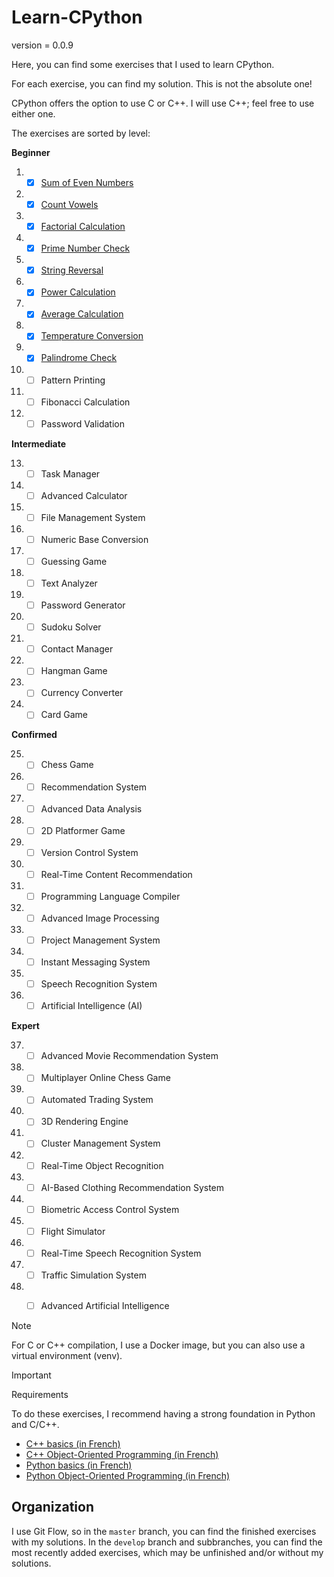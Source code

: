# Learn-CPython

version = 0.0.9

Here, you can find some exercises that I used to learn CPython.

For each exercise, you can find my solution. This is not the absolute one!

CPython offers the option to use C or C++. I will use C++; feel free to use either one.

The exercises are sorted by level:

**Beginner**

1. - [x] [Sum of Even Numbers](Beginner/1_Sum_of_Even_Numbers/)
2. - [x] [Count Vowels](Beginner/2_Count_Vowels/)
3. - [x] [Factorial Calculation](Beginner/3_Factorial_Calculation/)
4. - [x] [Prime Number Check](Beginner/4_Prime_Number_Check/)
5. - [x] [String Reversal](Beginner/5_String_Reversal/)
6. - [x] [Power Calculation](Beginner/6_Power_Calculation/)
7. - [x] [Average Calculation](Beginner/7_Average_Calculation/)
8. - [x] [Temperature Conversion](Beginner/8_Temperature_Conversion/)
9. - [x] [Palindrome Check](Beginner/9_Palindrome_Check/)
10. - [ ] Pattern Printing
11. - [ ] Fibonacci Calculation
12. - [ ] Password Validation

**Intermediate**

13. - [ ] Task Manager
14. - [ ] Advanced Calculator
15. - [ ] File Management System
16. - [ ] Numeric Base Conversion
17. - [ ] Guessing Game
18. - [ ] Text Analyzer
19. - [ ] Password Generator
20. - [ ] Sudoku Solver
21. - [ ] Contact Manager
22. - [ ] Hangman Game
23. - [ ] Currency Converter
24. - [ ] Card Game

**Confirmed**

25. - [ ] Chess Game
26. - [ ] Recommendation System
27. - [ ] Advanced Data Analysis
28. - [ ] 2D Platformer Game
29. - [ ] Version Control System
30. - [ ] Real-Time Content Recommendation
31. - [ ] Programming Language Compiler
32. - [ ] Advanced Image Processing
33. - [ ] Project Management System
34. - [ ] Instant Messaging System
35. - [ ] Speech Recognition System
36. - [ ] Artificial Intelligence (AI)

**Expert**

37. - [ ] Advanced Movie Recommendation System
38. - [ ] Multiplayer Online Chess Game
39. - [ ] Automated Trading System
40. - [ ] 3D Rendering Engine
41. - [ ] Cluster Management System
42. - [ ] Real-Time Object Recognition
43. - [ ] AI-Based Clothing Recommendation System
44. - [ ] Biometric Access Control System
45. - [ ] Flight Simulator
46. - [ ] Real-Time Speech Recognition System
47. - [ ] Traffic Simulation System
48. - [ ] Advanced Artificial Intelligence


> [!NOTE]
> For C or C++ compilation, I use a Docker image, but you can also use a virtual environment (venv).

> [!IMPORTANT]
> Requirements
>
> To do these exercises, I recommend having a strong foundation in Python and C/C++.
> 
> - [C++ basics (in French)](https://openclassrooms.com/fr/courses/1894236-apprenez-a-programmer-en-c)
> - [C++ Object-Oriented Programming (in French)](https://openclassrooms.com/fr/courses/7137751-programmez-en-oriente-objet-avec-c)
> - [Python basics (in French)](https://openclassrooms.com/fr/courses/7168871-apprenez-les-bases-du-langage-python)
> - [Python Object-Oriented Programming (in French)](https://openclassrooms.com/fr/courses/7150616-apprenez-la-programmation-orientee-objet-avec-python)

## Organization

I use Git Flow, so in the `master` branch, you can find the finished exercises with my solutions. In the `develop` branch and subbranches, you can find the most recently added exercises, which may be unfinished and/or without my solutions.
